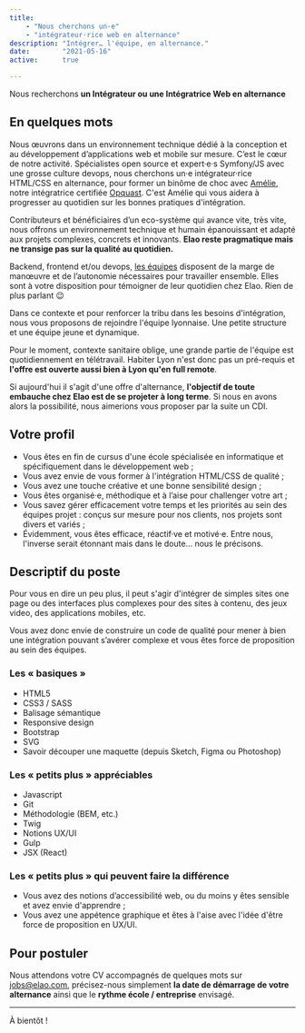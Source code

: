 ```yaml
---
title:
    - "Nous cherchons un·e"
    - "intégrateur·rice web en alternance"
description: "Intégrer… l'équipe, en alternance."
date:        "2021-05-16"
active:      true

---
```


Nous recherchons **un Intégrateur ou une Intégratrice Web en alternance**

<!--more-->

## En quelques mots
Nous œuvrons dans un environnement technique dédié à la conception et au développement d’applications web et mobile sur mesure. C’est le cœur de notre activité.
Spécialistes open source et expert·e·s Symfony/JS avec une grosse culture devops, nous cherchons un·e intégrateur·rice HTML/CSS en alternance, pour former un binôme de choc avec [Amélie](../../member/adefrance.yaml), notre intégratrice certifiée [Opquast](https://www.opquast.com/). C'est Amélie qui vous aidera à progresser au quotidien sur les bonnes pratiques d'intégration.

Contributeurs et bénéficiaires d’un eco-système qui avance vite, très vite, nous offrons un environnement technique et humain épanouissant et adapté aux projets complexes, concrets et innovants. **Elao reste pragmatique mais ne transige pas sur la qualité au quotidien.**

Backend, frontend et/ou devops, [les équipes](https://www.elao.com/la-tribu) disposent de la marge de manœuvre et de l’autonomie nécessaires pour travailler ensemble. Elles sont à votre disposition pour témoigner de leur quotidien chez Elao. Rien de plus parlant 😉

Dans ce contexte et pour renforcer la tribu dans les besoins d'intégration, nous vous proposons de rejoindre l'équipe lyonnaise. Une petite structure et une équipe jeune et dynamique.

Pour le moment, contexte sanitaire oblige, une grande partie de l'équipe est quotidiennement en télétravail. Habiter Lyon n'est donc pas un pré-requis et **l'offre est ouverte aussi bien à Lyon qu'en full remote**. <!-- TODO à acter --> 

Si aujourd'hui il s'agit d'une offre d'alternance, **l'objectif de toute embauche chez Elao est de se projeter à long terme**. Si nous en avons alors la possibilité, nous aimerions vous proposer par la suite un CDI.

## Votre profil

* Vous êtes en fin de cursus d'une école spécialisée en informatique et spécifiquement dans le développement web ;
* Vous avez envie de vous former à l'intégration HTML/CSS de qualité ;
* Vous avez une touche créative et une bonne sensibilité design ;
* Vous êtes organisé·e, méthodique et à l’aise pour challenger votre art ; 
* Vous savez gérer efficacement votre temps et les priorités au sein des équipes projet : conçus sur mesure pour nos clients, nos projets sont divers et variés ;
* Évidemment, vous êtes efficace, réactif·ve et motivé·e. Entre nous, l'inverse serait étonnant mais dans le doute... nous le précisons.


## Descriptif du poste

Pour vous en dire un peu plus, il peut s'agir d'intégrer de simples sites one page ou des interfaces plus complexes pour des sites à contenu, des jeux video, des applications mobiles, etc.

Vous avez donc envie de construire un code de qualité pour mener à bien une intégration pouvant s’avérer complexe et vous êtes force de proposition au sein des équipes.

### Les « basiques »
* HTML5
* CSS3 / SASS
* Balisage sémantique
* Responsive design
* Bootstrap
* SVG
* Savoir découper une maquette (depuis Sketch, Figma ou Photoshop)

### Les « petits plus » appréciables
* Javascript
* Git
* Méthodologie (BEM, etc.)
* Twig
* Notions UX/UI
* Gulp
* JSX (React)

### Les « petits plus » qui peuvent faire la différence
* Vous avez des notions d’accessibilité web, ou du moins y êtes sensible et avez envie d'apprendre ;
* Vous avez une appétence graphique et êtes à l'aise avec l'idée d'être force de proposition en UX/UI.

## Pour postuler

Nous attendons votre CV accompagnés de quelques mots sur jobs@elao.com, précisez-nous simplement **la date de démarrage de votre alternance** ainsi que le **rythme école / entreprise** envisagé. 

--------------------------------------------------------

À bientôt !
